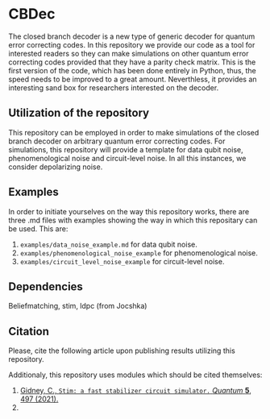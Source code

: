 # CBDec
 
 The closed branch decoder is a new type of generic decoder for quantum error correcting codes. In this repository we provide our code as a tool for interested readers so they can make simulations on other quantum error correcting codes provided that they have a parity check matrix. This is the first version of the code, which has been done entirely in Python, thus, the speed needs to be improved to a great amount. Neverthless, it provides an interesting sand box for researchers interested on the decoder.

 ## Utilization of the repository

This repository can be employed in order to make simulations of the closed branch decoder on arbitrary quantum error correcting codes. For simulations, this repository will provide a template for data qubit noise, phenomenological noise and circuit-level noise. In all this instances, we consider depolarizing noise.

## Examples

In order to initiate yourselves on the way this repository works, there are three .md files with examples showing the way in which this repositary can be used. This are:

1. `examples/data_noise_example.md` for data qubit noise.
2. `examples/phenomenological_noise_example` for phenomenological noise.
3. `examples/circuit_level_noise_example` for circuit-level noise.

## Dependencies

Beliefmatching, stim, ldpc (from Jocshka)

## Citation

Please, cite the following article upon publishing results utilizing this repository.

Additionaly, this repository uses modules which should be cited themselves:

1. [Gidney, C., ``Stim: a fast stabilizer circuit simulator.`` *Quantum*  **5**, 497 (2021).](https://quantum-journal.org/papers/q-2021-07-06-497/)
2. 
